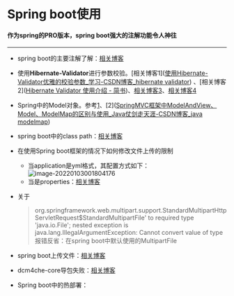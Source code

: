 # Spring boot使用

#### 作为spring的PRO版本，spring boot强大的注解功能令人神往

---

* spring boot的主要注解了解：[相关博客]([springboot的注解的作用说明（全）_fenlin88l的博客-CSDN博客_springboot实体类注解](https://blog.csdn.net/fenlin88l/article/details/89466723?ops_request_misc=%257B%2522request%255Fid%2522%253A%2522163912781516780255224079%2522%252C%2522scm%2522%253A%252220140713.130102334..%2522%257D&request_id=163912781516780255224079&biz_id=0&utm_medium=distribute.pc_search_result.none-task-blog-2~all~sobaiduend~default-2-89466723.first_rank_v2_pc_rank_v29&utm_term=springboot%E4%B8%AD%E7%9A%84%E6%B3%A8%E8%A7%A3&spm=1018.2226.3001.4187)) 

* 使用**Hibernate-Validator**进行参数校验。[相关博客1]([使用Hibernate-Validator优雅的校验参数_学习-CSDN博客_hibernate validator](https://blog.csdn.net/java_collect/article/details/85534054?ops_request_misc=%257B%2522request%255Fid%2522%253A%2522163937907016780357237123%2522%252C%2522scm%2522%253A%252220140713.130102334..%2522%257D&request_id=163937907016780357237123&biz_id=0&utm_medium=distribute.pc_search_result.none-task-blog-2~all~sobaiduend~default-1-85534054.first_rank_v2_pc_rank_v29&utm_term=hibernate-validator&spm=1018.2226.3001.4187)) 、[相关博客2]([Hibernate Validator 使用介绍 - 简书](https://www.jianshu.com/p/0bfe2318814f))、[相关博客3]([Hibernate-validator校验框架_飘飘怡然心-CSDN博客_validator.validate](https://blog.csdn.net/xgblog/article/details/52548659?ops_request_misc=&request_id=&biz_id=102&utm_term=validator&utm_medium=distribute.pc_search_result.none-task-blog-2~all~sobaiduweb~default-6-52548659.first_rank_v2_pc_rank_v29&spm=1018.2226.3001.4449))、[相关博客4]([SpringBoot使用Validation校验参数_JustryDeng-CSDN博客_validation](https://blog.csdn.net/justry_deng/article/details/86571671?ops_request_misc=%257B%2522request%255Fid%2522%253A%2522163938568816780274163273%2522%252C%2522scm%2522%253A%252220140713.130102334..%2522%257D&request_id=163938568816780274163273&biz_id=0&utm_medium=distribute.pc_search_result.none-task-blog-2~blog~sobaiduend~default-2-86571671.pc_v2_rank_blog_default&utm_term=Validation&spm=1018.2226.3001.4450)) 

* Spring中的Model对象。参考[1]([SpringMVC中的Model对象_Yang_Hui_Liang的博客-CSDN博客_springmvc的model](https://blog.csdn.net/Yang_Hui_Liang/article/details/87931555?spm=1001.2101.3001.6650.1&utm_medium=distribute.pc_relevant.none-task-blog-2%7Edefault%7ECTRLIST%7Edefault-1.highlightwordscore&depth_1-utm_source=distribute.pc_relevant.none-task-blog-2%7Edefault%7ECTRLIST%7Edefault-1.highlightwordscore))、[2]([SpringMVC框架中ModelAndView、Model、ModelMap的区别与使用_Java仗剑走天涯-CSDN博客_java modelmap](https://blog.csdn.net/baidu_37107022/article/details/77864971?utm_medium=distribute.pc_relevant.none-task-blog-2~default~baidujs_baidulandingword~default-0.highlightwordscore&spm=1001.2101.3001.4242.1))

* spring boot中的class path：[相关博客](https://blog.csdn.net/qq_35772435/article/details/105251885?ops_request_misc=%257B%2522request%255Fid%2522%253A%2522164083766816780357275837%2522%252C%2522scm%2522%253A%252220140713.130102334..%2522%257D&request_id=164083766816780357275837&biz_id=0&utm_medium=distribute.pc_search_result.none-task-blog-2~all~sobaiduend~default-2-105251885.first_rank_v2_pc_rank_v29&utm_term=springboot%E4%B8%AD%E7%9A%84classpath&spm=1018.2226.3001.4187)

* 在使用Spring boot框架的情况下如何修改文件上传的限制
  * 当application是yml格式，其配置方式如下：![image-20220103001804176](https://s2.loli.net/2022/01/03/ZYfJ3lo7mBQz8Pd.png)
  * 当是properties：[相关博客](https://blog.csdn.net/cscscssjsp/article/details/84847965?ops_request_misc=&request_id=&biz_id=102&utm_term=springboot%20yml%E4%BF%AE%E6%94%B9%E6%96%87%E4%BB%B6%E4%B8%8A%E4%BC%A0%E7%9A%84%E9%99%90%E5%BA%A6&utm_medium=distribute.pc_search_result.none-task-blog-2~all~sobaiduweb~default-2-84847965.first_rank_v2_pc_rank_v29&spm=1018.2226.3001.4187)

* 关于 

  > org.springframework.web.multipart.support.StandardMultipartHttpServletRequest$StandardMultipartFile' to required type 'java.io.File'; nested exception is java.lang.IllegalArgumentException: Cannot convert value of type报错反省：在spring boot中默认使用的MultipartFile

* spring boot上传文件：[相关博客](https://blog.csdn.net/gnail_oug/article/details/80324120?ops_request_misc=%257B%2522request%255Fid%2522%253A%2522164087938716780255243668%2522%252C%2522scm%2522%253A%252220140713.130102334..%2522%257D&request_id=164087938716780255243668&biz_id=0&utm_medium=distribute.pc_search_result.none-task-blog-2~all~sobaiduend~default-2-80324120.first_rank_v2_pc_rank_v29&utm_term=springboot%E4%B8%8A%E4%BC%A0%E6%96%87%E4%BB%B6&spm=1018.2226.3001.4187)

* dcm4che-core导包失败：[相关博客](https://blog.csdn.net/weixin_30905981/article/details/94910910?ops_request_misc=&request_id=&biz_id=102&utm_term=maven%E9%85%8D%E7%BD%AEDcm4Che&utm_medium=distribute.pc_search_result.none-task-blog-2~all~sobaiduweb~default-5-94910910.first_rank_v2_pc_rank_v29&spm=1018.2226.3001.4187)

* Spring boot中的热部署：

  
